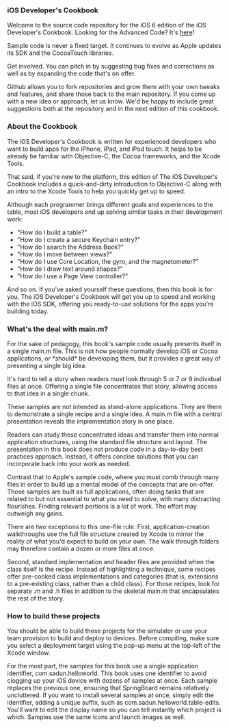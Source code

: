 <h3>iOS Developer's Cookbook</h3>
Welcome to the source code repository for the iOS 6 edition of the iOS Developer's Cookbook. Looking for the Advanced Code? It's <a href="https://github.com/erica/iOS-6-Advanced-Cookbook">here</a>!

Sample code is never a fixed target. It continues to evolve as Apple updates its SDK and the CocoaTouch libraries. 

Get involved. You can pitch in by suggesting bug fixes and corrections as well as by expanding the code that's on offer. 

Github allows you to fork repositories and grow them with your own tweaks and features, and share those back to the main repository. If you come up with a new idea or approach, let us know. We'd be happy to include great suggestions both at the repository and in the next edition of this cookbook.

<h3>About the Cookbook</h3>
The iOS Developer's Cookbook is written for experienced developers who want to build apps for the iPhone, iPad, and iPod touch. It helps to be already be familiar with Objective-C, the Cocoa frameworks, and the Xcode Tools. 

That said, if you're new to the platform, this edition of The iOS Developer's Cookbook includes a quick-and-dirty introduction to Objective-C along with an intro to the Xcode Tools to help you quickly get up to speed.

Although each programmer brings different goals and experiences to the table, most iOS developers end up solving similar tasks in their development work:


* "How do I build a table?"
* "How do I create a secure Keychain entry?"
* "How do I search the Address Book?"
* "How do I move between views?"
* "How do I use Core Location, the gyro, and the magnetometer?"
* "How do I draw text around shapes?"
* "How do I use a Page View controller?"

And so on. If you've asked yourself these questions, then this book is for you. The iOS Developer's Cookbook will get you up to speed and working with the iOS SDK, offering you ready-to-use solutions for the apps you're building today.

<h3>What's the deal with main.m?</h3>
For the sake of pedagogy, this book's sample code usually presents itself in a single main.m file. This is not how people normally develop iOS or Cocoa applications, or *should* be developing them, but it provides a great way of presenting a single big idea. 

It's hard to tell a story when readers must look through 5 or 7 or 9 individual files at once. Offering a single file concentrates that story, allowing access to that idea in a single chunk.
These samples are not intended as stand-alone applications. They are there to demonstrate a single recipe and a single idea. A main.m file with a central presentation reveals the implementation story in one place. 

Readers can study these concentrated ideas and transfer them into normal application structures, using the standard file structure and layout. The presentation in this book does not produce code in a day-to-day best practices approach. Instead, it offers concise solutions that you can incorporate back into your work as needed.

Contrast that to Apple's sample code, where you must comb through many files in order to build up a mental model of the concepts that are on-offer. Those samples are built as full applications, often doing tasks that are related to but not essential to what you need to solve, with many distracting flourishes. Finding relevant portions is a *lot* of work. The effort may outweigh any gains. 

There are two exceptions to this one-file rule. First, application-creation walkthroughs use the full file structure created by Xcode to mirror the reality of what you'd expect to build on your own. The walk through folders may therefore contain a dozen or more files at once. 

Second, standard implementation and header files are provided when the class itself is the recipe. Instead of highlighting a technique, some recipes offer pre-cooked class implementations and categories (that is, extensions to a pre-existing class, rather than a child class). For those recipes, look for separate .m and .h files in addition to the skeletal main.m that encapsulates the rest of the story.

<h3>How to build these projects</h3>
You should be able to build these projects for the simulator or use your team provision to build and deploy to devices. Before compiling, make sure you select a deployment target using the pop-up menu at the top-left of the Xcode window. 

For the most part, the samples for this book use a single application identifier, com.sadun.helloworld. This book uses one identifier to avoid clogging up your iOS device with dozens of samples at once. Each sample replaces the previous one, ensuring that SpringBoard remains relatively uncluttered. If you want to install several samples at once, simply edit the identifier, adding a unique suffix, such as com.sadun.helloworld.table-edits. You'll want to edit the display name so you can tell instantly which project is which. Samples use the same icons and launch images as well.
